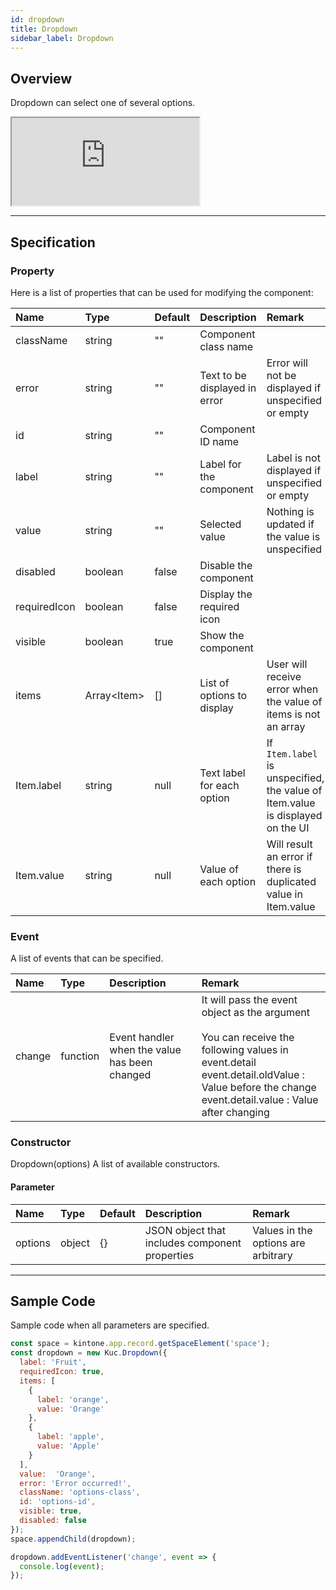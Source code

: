 ```yaml
---
id: dropdown
title: Dropdown
sidebar_label: Dropdown
---
```


## Overview

Dropdown can select one of several options.

<iframe src="https://kuc-storybook.netlify.app/iframe.html?id=dropdown--document" title="dropdown image" height="140px"></iframe>

---

## Specification

### Property

Here is a list of properties that can be used for modifying the component:

| Name  | Type | Default | Description | Remark |
| :--- | :--- | :--- | :--- | :--- |
| className | string | ""  | Component class name | |
| error | string | ""  | Text to be displayed in error | Error will not be displayed if unspecified or empty |
| id | string | ""  | Component ID name | |
| label | string | ""  | Label for the component | Label is not displayed if unspecified or empty |
| value | string | ""  | Selected value | Nothing is updated if the value is unspecified |
| disabled | boolean | false | Disable the component | |
| requiredIcon | boolean | false | Display the required icon | |
| visible | boolean | true | Show the component | |
| items | Array\<Item\> | []  | List of options to display | User will receive error when the value of items is not an array |
| Item.label | string | null | Text label for each option | If `Item.label` is unspecified, the value of Item.value is displayed on the UI |
| Item.value | string | null | Value of each option | Will result an error if there is duplicated value in Item.value |

### Event

A list of events that can be specified.

| Name | Type | Description | Remark |
| :--- | :--- | :--- | :--- |
| change | function | Event handler when the value has been changed | It will pass the event object as the argument<br><br>You can receive the following values in event.detail<br>event.detail.oldValue  : Value before the change<br>event.detail.value  : Value after changing |

### Constructor

Dropdown(options)
A list of available constructors.

#### Parameter

| Name | Type | Default | Description | Remark |
| :--- | :--- | :--- | :--- | :--- |
| options | object | {} | JSON object that includes component properties | Values in the options are arbitrary |

---
## Sample Code

Sample code when all parameters are specified.

```javascript
const space = kintone.app.record.getSpaceElement('space');
const dropdown = new Kuc.Dropdown({
  label: 'Fruit',
  requiredIcon: true,
  items: [
    {
      label: 'orange',
      value: 'Orange'
    },
    {
      label: 'apple',
      value: 'Apple'
    }
  ],
  value:  'Orange',
  error: 'Error occurred!',
  className: 'options-class',
  id: 'options-id',
  visible: true,
  disabled: false
});
space.appendChild(dropdown);

dropdown.addEventListener('change', event => {
  console.log(event);
});
```

